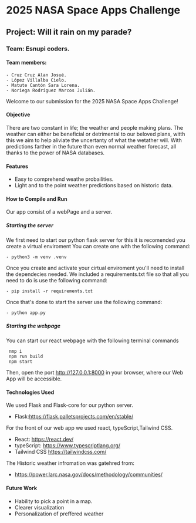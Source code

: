 # 2025 NASA Space Apps Challenge 

## Project: Will it rain on my parade?

### Team: Esnupi coders.

#### Team members:

	- Cruz Cruz Alan Josué.
	- López Villalba Cielo.
	- Matute Cantón Sara Lorena.
	- Noriega Rodríguez Marcos Julián.

Welcome to our submission for the 2025 NASA Space Apps Challenge! 


#### Objective 
There are two constant in life; the weather and people making plans. The weather can either be beneficial or detrimental to our beloved plans, witth this we aim to help aliviate the uncertanty of what the wetather will. With predictions farther in the future than even normal weather forecast, all thanks to the power of NASA databases. 
#### Features

- Easy to comprehend weathe probailities.
- Light and to the point weather predictions based on historic data.
    

#### How to Compile and Run
Our app consist of a webPage and a server.
 ##### Starting the server
 We first need to start our python flask server for this it is recomended you create a virtual enviroment
 You can create one with the following command:
 
    - python3 -m venv .venv
	
Once you create and activate your cirtual enviroment you'll need to install the dependecies needed.
We included a requirements.txt file so that all you need to do is use the following command:

    - pip install -r requirements.txt 

Once that's done to start the server use the following command:

    - python app.py

##### Starting the webpage
You can start our react webpage with the following terminal commands

     nmp i
     npm run build
     npm start 

Then, open the port http://127.0.0.1:8000 in your browser, where our Web App will be accessible.

#### Technologies Used

We used Flask and Flask-core for our python server.

- Flask:https://flask.palletsprojects.com/en/stable/

For the front of our web app we used react, typeScript,Tailwind CSS. 
- React: https://react.dev/
- typeScript: https://www.typescriptlang.org/
- Tailwind CSS https://tailwindcss.com/

The Historic weather infromation was gatehred from: 
- https://power.larc.nasa.gov/docs/methodology/communities/

#### Future Work

- Hability to pick a point in a map.
- Clearer visualization 
- Personalization of preffered weather
